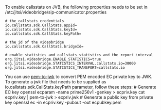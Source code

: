 To enable callsstats on JVB, the following properties needs to be set 
in /etc/jitsi/videobridge/sip-communicator.properties

    # the callstats credentials
    io.callstats.sdk.CallStats.appId=
    io.callstats.sdk.CallStats.keyId=
    io.callstats.sdk.CallStats.keyPath=

    # the id of the videobridge
    io.callstats.sdk.CallStats.bridgeId=

    # enable statistics and callstats statistics and the report interval
    org.jitsi.videobridge.ENABLE_STATISTICS=true
    org.jitsi.videobridge.STATISTICS_INTERVAL.callstats.io=30000
    org.jitsi.videobridge.STATISTICS_TRANSPORT=callstats.io

You can use [pem-to-jwk](https://www.npmjs.com/package/pem-to-jwk) to convert PEM encoded EC private key to JWK.
To generate a jwk file that needs to be supplied as
io.callstats.sdk.CallStats.keyPath parameter, follow these steps:
    # Generate EC key
    openssl ecparam -name prime256v1 -genkey > ecpriv.key
    cat ecpriv.key | pem-to-jwk > ecpriv.jwk
    # Generate a public key from private key
    openssl ec -in ecpriv.key -pubout -out ecpubkey.pem
